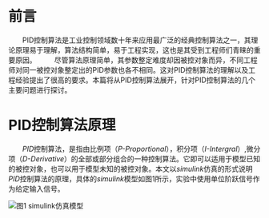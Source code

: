 # 前言
&emsp;&emsp;PID控制算法是工业控制领域数十年来应用最广泛的经典控制算法之一，其理论原理易于理解，算法结构简单，易于工程实现，这也是其受到工程师们青睐的重要原因。
&emsp;&emsp; 尽管算法原理简单，其参数整定难度却因被控对象而异，不同工程师对同一被控对象整定出的PID参数也各不相同。这对PID控制算法的理解以及工程经验提出了很高的要求。本篇将从PID控制算法展开，针对PID控制算法的几个主要问题进行探讨。

# PID控制算法原理
&emsp;&emsp;*PID*控制算法，是指由比例项（*P-Proportional*），积分项（*I-Intergral*）,微分项（*D-Derivative*）的全部或部分组合的一种控制算法。它即可以适用于模型已知的被控对象，也可以用于模型未知的被控对象。本文以*simulink*仿真的形式说明*PID*控制算法的原理，具体的*simulink*模型如图1所示，实验中使用单位阶跃信号作为给定输入信号。

![图1 simulink仿真模型](https://pic4.zhimg.com/v2-c7f4239eac5ecf7cf6900f09c21a596b_b.png "图1 simulink仿真模型")
